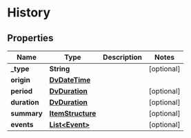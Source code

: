 # History

## Properties
Name | Type | Description | Notes
------------ | ------------- | ------------- | -------------
**_type** | **String** |  |  [optional]
**origin** | [**DvDateTime**](DvDateTime.md) |  | 
**period** | [**DvDuration**](DvDuration.md) |  |  [optional]
**duration** | [**DvDuration**](DvDuration.md) |  |  [optional]
**summary** | [**ItemStructure**](ItemStructure.md) |  |  [optional]
**events** | [**List&lt;Event&gt;**](Event.md) |  |  [optional]
